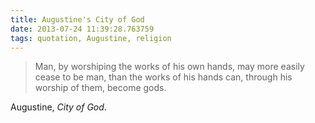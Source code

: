 ```yaml
---
title: Augustine's City of God
date: 2013-07-24 11:39:28.763759
tags: quotation, Augustine, religion
---
```


> Man, by worshiping the works of his own hands, may more easily cease to be man, than the works of his hands can, through his worship of them, become gods.

Augustine, *City of God*.